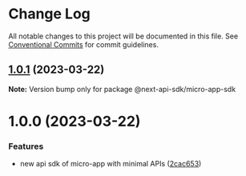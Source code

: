 # Change Log

All notable changes to this project will be documented in this file.
See [Conventional Commits](https://conventionalcommits.org) for commit guidelines.

## [1.0.1](https://github.com/easyops-cn/next-core/compare/@next-api-sdk/micro-app-sdk@1.0.0...@next-api-sdk/micro-app-sdk@1.0.1) (2023-03-22)

**Note:** Version bump only for package @next-api-sdk/micro-app-sdk





# 1.0.0 (2023-03-22)


### Features

* new api sdk of micro-app with minimal APIs ([2cac653](https://github.com/easyops-cn/next-core/commit/2cac6539addb465ca59cb5abda0e2eb42964dc19))
